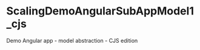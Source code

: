 ScalingDemoAngularSubAppModel1_cjs
==================================

Demo Angular app - model abstraction - CJS edition
